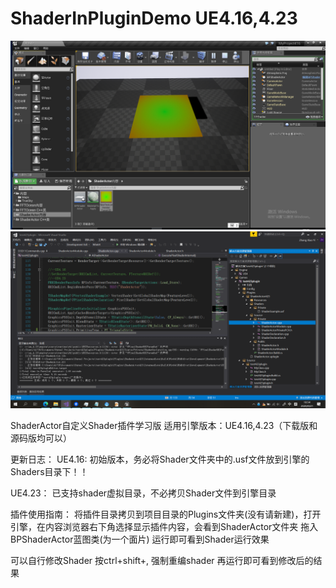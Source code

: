 # ShaderInPluginDemo UE4.16,4.23
![](https://github.com/sitonmoon/ShaderInPluginDemo/blob/UE4.23/demo.png)
![](https://github.com/sitonmoon/ShaderInPluginDemo/blob/UE4.23/demo2.png)

ShaderActor自定义Shader插件学习版 
适用引擎版本：UE4.16,4.23（下载版和源码版均可以）

更新日志：
UE4.16:
初始版本，务必将Shader文件夹中的.usf文件放到引擎的Shaders目录下！！

UE4.23：
已支持shader虚拟目录，不必拷贝Shader文件到引擎目录

插件使用指南：
将插件目录拷贝到项目目录的Plugins文件夹(没有请新建)，打开引擎，在内容浏览器右下角选择显示插件内容，会看到ShaderActor文件夹 拖入BPShaderActor蓝图类(为一个面片) 运行即可看到Shader运行效果

可以自行修改Shader 按ctrl+shift+, 强制重编shader 再运行即可看到修改后的结果
